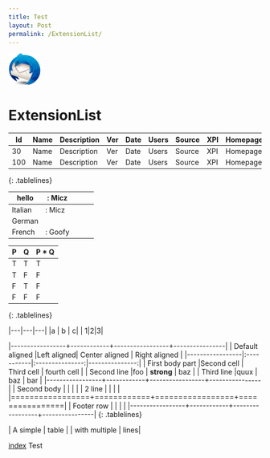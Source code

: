 ```yaml
---
title: Test
layout: Post
permalink: /ExtensionList/
---
```

![Thunderbird icon](./images/Thunderbird-icon.png)

# ExtensionList



| Id | Name | Description | Ver | Date | Users | Source | XPI | Homepage |
| --- | --- | --- | --- | --- | --- | --- | --- | --- |
| 30 | Name | Description | Ver | Date | Users | Source | XPI | Homepage |
| 100 | Name | Description | Ver | Date | Users | Source | XPI | Homepage |
{: .tablelines}

| hello   	| : Micz  	|   	|   	|   	|
|---------	|---------	|---	|---	|---	|
| Italian 	| : Micz  	|   	|   	|   	|
| German  	|         	|   	|   	|   	|
| French  	| : Goofy 	|   	|   	|   	|


| P | Q | P * Q |
| - | - | - |
| T | T | T |
| T | F | F |
| F | T | F |
| F | F | F |
{: .tablelines}

|---|---|---|
|a  | b | c|
| 1|2|3|

|-----------------+------------+-----------------+----------------|
| Default aligned |Left aligned| Center aligned  | Right aligned  |
|-----------------|:-----------|:---------------:|---------------:|
| First body part |Second cell | Third cell      | fourth cell    |
| Second line     |foo         | **strong**      | baz            |
| Third line      |quux        | baz             | bar            |
|-----------------+------------+-----------------+----------------|
| Second body     |            |                 |                |
| 2 line          |            |                 |                |
|=================+============+=================+================|
| Footer row      |            |                 |                |
|-----------------+------------+-----------------+----------------|
{: .tablelines}

| A simple | table |
| with multiple | lines|


[index](./index.html)
Test


<style>
.tablelines table, .tablelines td, .tablelines th {
        border: 1px solid black;
        }
</style>
